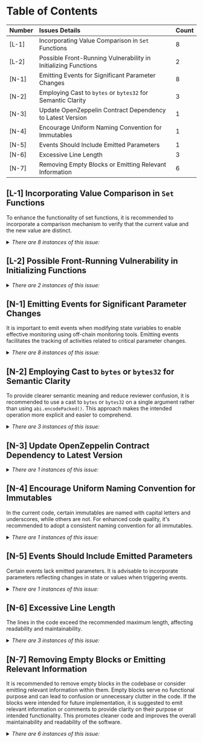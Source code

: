 # Table of Contents
| Number | Issues Details                                                                                         | Count |
| :----- | :----------------------------------------------------------------------------------------------------- | :---- |
| [L-1] | Incorporating Value Comparison in `Set` Functions | 8 |
| [L-2] | Possible Front-Running Vulnerability in Initializing Functions | 2 |
| [N-1] | Emitting Events for Significant Parameter Changes | 8 |
| [N-2] | Employing Cast to `bytes` or `bytes32` for Semantic Clarity | 3 |
| [N-3] | Update OpenZeppelin Contract Dependency to Latest Version | 1 |
| [N-4] | Encourage Uniform Naming Convention for Immutables | 1 |
| [N-5] | Events Should Include Emitted Parameters | 1 |
| [N-6] | Excessive Line Length | 3 |
| [N-7] | Removing Empty Blocks or Emitting Relevant Information | 6 |

## [L-1]</a><a name="L-1"> Incorporating Value Comparison in `Set` Functions

To enhance the functionality of set functions, it is recommended to incorporate a comparison mechanism to verify that the current value and the new value are distinct.

<details>
<summary><i>There are 8 instances of this issue:</i></summary>

```solidity
File: Operatable.sol
function setOperator(address operator_) external onlyOperator {
        _setOperator(operator_);
    }
}
```

```solidity
File: InterchainTokenService.sol
function setPaused(bool paused) external onlyOwner {
        _setPaused(paused);
    }
```

```solidity
File: Distributable.sol
function setDistributor(address distr) external onlyDistributor {
        _setDistributor(distr);
    }
}
```

```solidity
File: InterchainProposalExecutor.sol
function setWhitelistedProposalSender(
        string calldata sourceChain,
        address sourceSender,
        bool whitelisted
    ) external override onlyOwner {
        whitelistedSenders[sourceChain][sourceSender] = whitelisted;
        emit WhitelistedProposalSenderSet(sourceChain, sourceSender, whitelisted);
    }
```

```solidity
File: Pausable.sol
function setPaused(bool paused) external {
        _setPaused(paused);
    }
```

```solidity
File: InterchainProposalExecutor.sol
function setWhitelistedProposalCaller(
        string calldata sourceChain,
        address sourceCaller,
        bool whitelisted
    ) external override onlyOwner {
        whitelistedCallers[sourceChain][sourceCaller] = whitelisted;
        emit WhitelistedProposalCallerSet(sourceChain, sourceCaller, whitelisted);
    }
```

```solidity
File: Upgradable.sol
function setup(bytes calldata data) external override onlyProxy {
        _setup(data);
    }
```

```solidity
File: InterchainTokenService.sol
function setFlowLimit(bytes32[] calldata tokenIds, uint256[] calldata flowLimits) external onlyOperator {
        uint256 length = tokenIds.length;
        if (length != flowLimits.length) revert LengthMismatch();
        for (uint256 i; i < length; ++i) {
            ITokenManager tokenManager = ITokenManager(getValidTokenManagerAddress(tokenIds[i]));
            tokenManager.setFlowLimit(flowLimits[i]);
        }
    }
```
</details>




## [L-2]</a><a name="L-2"> Possible Front-Running Vulnerability in Initializing Functions

<details>
<summary><i>There are 2 instances of this issue:</i></summary>

```solidity
File: ConstAddressDeployer.sol
function deployAndInit(
```

```solidity
File: InitProxy.sol
function init(
```
</details>



## [N-1]</a><a name="N-1"> Emitting Events for Significant Parameter Changes

It is important to emit events when modifying state variables to enable effective monitoring using off-chain monitoring tools. Emitting events facilitates the tracking of activities related to critical parameter changes.

<details>
<summary><i>There are 8 instances of this issue:</i></summary>

```solidity
File: AxelarGateway.sol
function setTokenMintLimits(string[] calldata symbols, uint256[] calldata limits) external override onlyMintLimiter {
```

```solidity
File: StandardizedToken.sol
function setup(bytes calldata params) external override onlyProxy {
```

```solidity
File: TokenManager.sol
function setup(bytes calldata params) external override onlyProxy {
```

```solidity
File: FixedProxy.sol
function setup(bytes calldata setupParams) external {}
```

```solidity
File: InterchainTokenService.sol
function setFlowLimit(bytes32[] calldata tokenIds, uint256[] calldata flowLimits) external onlyOperator {
```

```solidity
File: Distributable.sol
function setDistributor(address distr) external onlyDistributor {
```

```solidity
File: Upgradable.sol
function setup(bytes calldata data) external override onlyProxy {
```

```solidity
File: InterchainProposalExecutor.sol
function setWhitelistedProposalCaller(
```
</details>




## [N-2]</a><a name="N-2"> Employing Cast to `bytes` or `bytes32` for Semantic Clarity

To provide clearer semantic meaning and reduce reviewer confusion, it is recommended to use a cast to `bytes` or `bytes32` on a single argument rather than using `abi.encodePacked()`. This approach makes the intended operation more explicit and easier to comprehend.

<details>
<summary><i>There are 3 instances of this issue:</i></summary>

```solidity
File: TokenManagerDeployer.sol
bytes memory bytecode = abi.encodePacked(type(TokenManagerProxy).creationCode, args);
```

```solidity
File: AxelarGateway.sol
bytes32 salt = keccak256(abi.encodePacked(symbol));
```

```solidity
File: AxelarGateway.sol
bytes32 commandHash = keccak256(abi.encodePacked(commands[i]));
```
</details>



## [N-3]</a><a name="N-3"> Update OpenZeppelin Contract Dependency to Latest Version

<details>
<summary><i>There are 1 instances of this issue:</i></summary>

```solidity
File: package.json
    "@openzeppelin/contracts": "^4.9.2"
```
</details>





## [N-4]</a><a name="N-4"> Encourage Uniform Naming Convention for Immutables 

In the current code, certain immutables are named with capital letters and underscores, while others are not. For enhanced code quality, it's recommended to adopt a consistent naming convention for all immutables.

<details>
<summary><i>There are 1 instances of this issue:</i></summary>

```solidity
File: InterchainTokenService.sol
address internal immutable implementationLockUnlock;
```

```solidity
File: InterchainTokenService.sol
address internal immutable implementationMintBurn;
```

```solidity
File: InterchainTokenService.sol
address internal immutable implementationLiquidityPool;
```

```solidity
File: InterchainTokenService.sol
IAxelarGasService public immutable gasService;
```

```solidity
File: InterchainTokenService.sol
IRemoteAddressValidator public immutable remoteAddressValidator;
```

```solidity
File: InterchainTokenService.sol
address public immutable tokenManagerDeployer;
```

```solidity
File: InterchainTokenService.sol
address public immutable standardizedTokenDeployer;
```

```solidity
File: InterchainTokenService.sol
Create3Deployer internal immutable deployer;
```

```solidity
File: InterchainTokenService.sol
bytes32 internal immutable chainNameHash;
```

```solidity
File: InterchainTokenService.sol
bytes32 internal immutable chainName;
```
</details>




## [N-5]</a><a name="N-5"> Events Should Include Emitted Parameters

Certain events lack emitted parameters. It is advisable to incorporate parameters reflecting changes in state or values when triggering events.

<details>
<summary><i>There are 1 instances of this issue:</i></summary>

```solidity
File: Pausable.sol
emit TestEvent()
```
</details>





## [N-6]</a><a name="N-6"> Excessive Line Length

The lines in the code exceed the recommended maximum length, affecting readability and maintainability.

<details>
<summary><i>There are 3 instances of this issue:</i></summary>

```solidity
File: AxelarGateway.sol
/// @dev Storage slot with the address of the current implementation. `keccak256('eip1967.proxy.implementation') - 1`.
```

```solidity
File: AxelarGateway.sol
// AUDIT: If `newImplementation.setup` performs `selfdestruct`, it will result in the loss of _this_ implementation (thereby losing the gateway)
```

```solidity
File: AxelarGateway.sol
// Mark that this symbol is an external token, which is needed to differentiate between operations on mint and burn.
```

```solidity
File: InterchainTokenService.sol
// There could be a way to rewrite the following using assembly switch statements, which would be more gas efficient,
```

```solidity
File: InterchainTokenService.sol
// but accessing immutable variables and/or enum values seems to be tricky, and would reduce code readability.
```

```solidity
File: InterchainProposalExecutor.sol
// Whitelisted proposal callers. The proposal caller is the contract that calls the `InterchainProposalSender` at the source chain.
```

```solidity
File: InterchainProposalExecutor.sol
// Whitelisted proposal senders. The proposal sender is the `InterchainProposalSender` contract address at the source chain.
```

```solidity
File: InterchainProposalExecutor.sol
// You can add your own logic here to handle the failure of the target contract execution. The code below is just an example.
```
</details>



## [N-7]</a><a name="N-7"> Removing Empty Blocks or Emitting Relevant Information

It is recommended to remove empty blocks in the codebase or consider emitting relevant information within them. Empty blocks serve no functional purpose and can lead to confusion or unnecessary clutter in the code. If the blocks were intended for future implementation, it is suggested to emit relevant information or comments to provide clarity on their purpose or intended functionality. This promotes cleaner code and improves the overall maintainability and readability of the software.

<details>
<summary><i>There are 6 instances of this issue:</i></summary>

```solidity
File: InterchainTokenServiceProxy.sol
) FinalProxy(implementationAddress, owner, abi.encodePacked(operator)) {}
```

```solidity
File: TokenManagerMintBurn.sol
constructor(address interchainTokenService_) TokenManagerAddressStorage(interchainTokenService_) {}
```

```solidity
File: InterchainGovernance.sol
receive() external payable {}
```

```solidity
File: TokenManagerLiquidityPool.sol
constructor(address interchainTokenService_) TokenManagerAddressStorage(interchainTokenService_) {}
```

```solidity
File: FixedProxy.sol
function setup(bytes calldata setupParams) external {}
```

```solidity
File: FinalProxy.sol
) Proxy(implementationAddress, owner, setupParams) {}
```
</details>


